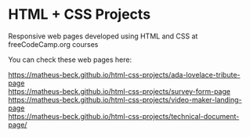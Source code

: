 # HTML + CSS Projects

Responsive web pages developed using HTML and CSS at freeCodeCamp.org courses

You can check these web pages here: 

https://matheus-beck.github.io/html-css-projects/ada-lovelace-tribute-page \
https://matheus-beck.github.io/html-css-projects/survey-form-page \
https://matheus-beck.github.io/html-css-projects/video-maker-landing-page \
https://matheus-beck.github.io/html-css-projects/technical-document-page/
